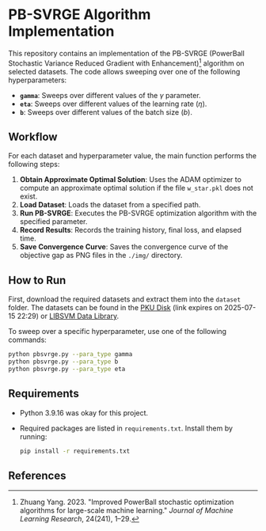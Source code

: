 # PB-SVRGE Algorithm Implementation

This repository contains an implementation of the PB-SVRGE (PowerBall Stochastic Variance Reduced Gradient with Enhancement)[^1] algorithm on selected datasets. The code allows sweeping over one of the following hyperparameters:

- **`gamma`**: Sweeps over different values of the $\gamma$ parameter.
- **`eta`**: Sweeps over different values of the learning rate ($\eta$).
- **`b`**: Sweeps over different values of the batch size ($b$).

## Workflow

For each dataset and hyperparameter value, the main function performs the following steps:

1. **Obtain Approximate Optimal Solution**: Uses the ADAM optimizer to compute an approximate optimal solution if the file `w_star.pkl` does not exist.
2. **Load Dataset**: Loads the dataset from a specified path.
3. **Run PB-SVRGE**: Executes the PB-SVRGE optimization algorithm with the specified parameter.
4. **Record Results**: Records the training history, final loss, and elapsed time.
5. **Save Convergence Curve**: Saves the convergence curve of the objective gap as PNG files in the `./img/` directory.

## How to Run

First, download the required datasets and extract them into the `dataset` folder. The datasets can be found in the [PKU Disk](https://disk.pku.edu.cn/link/AAFE324EB4001A4619BB35CC7EC759017A) (link expires on 2025-07-15 22:29) or [LIBSVM Data Library](https://www.csie.ntu.edu.tw/~cjlin/libsvmtools/datasets/).

To sweep over a specific hyperparameter, use one of the following commands:

```bash
python pbsvrge.py --para_type gamma
python pbsvrge.py --para_type b
python pbsvrge.py --para_type eta
```

## Requirements

- Python 3.9.16 was okay for this project.
- Required packages are listed in `requirements.txt`. Install them by running:

    ```bash
    pip install -r requirements.txt
    ```

## References

[^1]: Zhuang Yang. 2023. "Improved PowerBall stochastic optimization algorithms for large-scale machine learning." *Journal of Machine Learning Research*, 24(241), 1–29.


